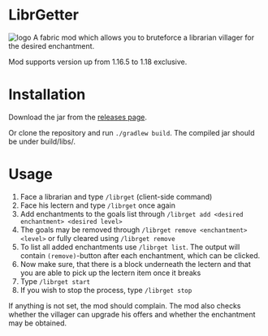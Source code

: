 # LibrGetter
![logo](https://repository-images.githubusercontent.com/494582079/ff4c06f7-2c03-4f56-bf4d-6ec8d95e0345)
A fabric mod which allows you to bruteforce
a librarian villager for the desired enchantment.

Mod supports version up from 1.16.5 to 1.18 exclusive.

# Installation
Download the jar from the [releases page](https://github.com/gXLg/libr-getter/releases/latest).

Or clone the repository and run `./gradlew build`.
The compiled jar should be under build/libs/.

# Usage
1. Face a librarian and type `/librget` (client-side command)
2. Face his lectern and type `/librget` once again
3. Add enchantments to the goals list through `/librget add <desired enchantment> <desired level>`
4. The goals may be removed through `/librget remove <enchantment> <level>`
or fully cleared using `/librget remove`
5. To list all added enchantments use `/librget list`. The output will contain `(remove)`-button
after each enchantment, which can be clicked.
6. Now make sure, that there is a block underneath the lectern
and that you are able to pick up the lectern item once it breaks
6. Type `/librget start`
7. If you wish to stop the process, type `/librget stop`

If anything is not set, the mod should complain. The mod also checks whether the villager can
upgrade his offers and whether the enchantment may be obtained.